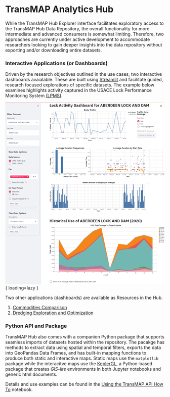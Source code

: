 # TransMAP Analytics Hub

While the TransMAP Hub Explorer interface facilitates exploratory access to the TransMAP Hub Data Repository, the overall functionality for more intermediate and advanced consumers is somewhat limiting. Therefore, two approaches are currently under active development to accommodate researchers looking to gain deeper insights into the data repository without exporting and/or downloading entire datasets.

### Interactive Applications (or Dashboards)

Driven by the research objectives outlined in the use cases, two interactive dashboards avaialable. These are built using [Streamlit](https://docs.streamlit.io/) and facilitate guided, research focused explorations of specific datasets. The example below examines highlights activity captured in the USACE Lock Performance Monitoring System [(LPMS)](https://ndc.ops.usace.army.mil/ords/f?p=108:1::::::).

![AnalyticsStreamlitExample](../img/analytics-streamlit.png){ loading=lazy }

Two other applications (dashboards) are available as Resources in the Hub.

1. [Commodities Comparison](https://transmap.cast.uark.edu/explorer/applications/627d1ef8bf25367169a264e9)
2. [Dredging Exploration and Optimization](https://transmap.cast.uark.edu/explorer/applications/627d1a78bf25367169a264e8)

### Python API and Package

TransMAP Hub also comes with a companion Python package that supports seamless imports of datasets hosted within the repository. The pacakge has methods to extract data using spatial and temporal filters, exports the data into GeoPandas Data Frames, and has built-in mapping functions to produce both static and interactive maps. Static maps use the ```matplotlib``` package while the interacitve maps use the [KeplerGL](https://docs.kepler.gl/), a Python-based package that creates *GIS-lite* environments in both Jupyter notebooks and generic html documents. 

Details and use examples can be found in the [Using the TransMAP API How To](https://transmap.cast.uark.edu/explorer/notebooks/6320900d86efb457cec4793e) notebook.